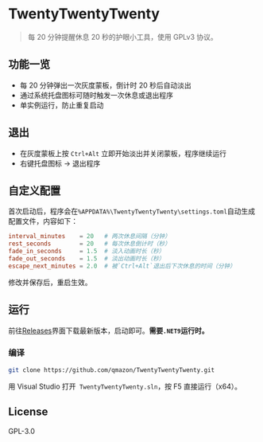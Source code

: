 ﻿# TwentyTwentyTwenty

> 每 20 分钟提醒休息 20 秒的护眼小工具，使用 GPLv3 协议。

## 功能一览
- 每 20 分钟弹出一次灰度蒙板，倒计时 20 秒后自动淡出
- 通过系统托盘图标可随时触发一次休息或退出程序
- 单实例运行，防止重复启动

## 退出
- 在灰度蒙板上按 `Ctrl+Alt` 立即开始淡出并关闭蒙板，程序继续运行
- 右键托盘图标 → 退出程序

## 自定义配置
首次启动后，程序会在`%APPDATA%\TwentyTwentyTwenty\settings.toml`自动生成配置文件，内容如下：

```toml
interval_minutes    = 20   # 两次休息间隔（分钟）
rest_seconds        = 20   # 每次休息倒计时（秒）
fade_in_seconds     = 1.5  # 淡入动画时长（秒）
fade_out_seconds    = 1.5  # 淡出动画时长（秒）
escape_next_minutes = 2.0  # 被`Ctrl+Alt`退出后下次休息的时间（分钟）
```

修改并保存后，重启生效。

## 运行
前往[Releases](./../../releases)界面下载最新版本，启动即可。**需要`.NET9`运行时。**

### 编译
```bash
git clone https://github.com/qmazon/TwentyTwentyTwenty.git
```
用 Visual Studio 打开` TwentyTwentyTwenty.sln`，按 F5 直接运行（x64）。


## License
GPL-3.0
